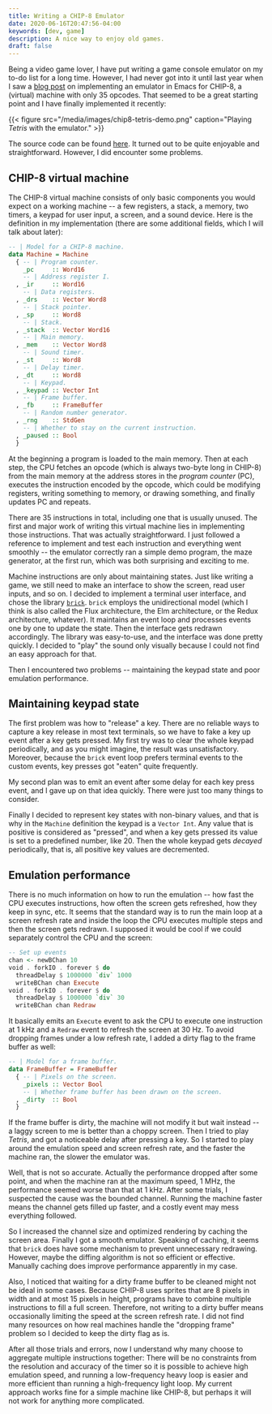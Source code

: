 ```yaml
---
title: Writing a CHIP-8 Emulator
date: 2020-06-16T20:47:56-04:00
keywords: [dev, game]
description: A nice way to enjoy old games.
draft: false
---
```


Being a video game lover, I have put writing a game console emulator on my to-do
list for a long time. However, I had never got into it until last year when I
saw a [blog post][wasamasa's post] on implementing an emulator in Emacs for
CHIP-8, a (virtual) machine with only 35 opcodes. That seemed to be a great
starting point and I have finally implemented it recently:

{{< figure src="/media/images/chip8-tetris-demo.png"
    caption="Playing *Tetris* with the emulator." >}}

The source code can be found [here][repo]. It turned out to be quite enjoyable
and straightforward. However, I did encounter some problems.

## CHIP-8 virtual machine

The CHIP-8 virtual machine consists of only basic components you would expect on
a working machine -- a few registers, a stack, a memory, two timers, a keypad
for user input, a screen, and a sound device. Here is the definition in my
implementation (there are some additional fields, which I will talk about
later):

```haskell
-- | Model for a CHIP-8 machine.
data Machine = Machine
  { -- | Program counter.
    _pc     :: Word16
    -- | Address register I.
  , _ir     :: Word16
    -- | Data registers.
  , _drs    :: Vector Word8
    -- | Stack pointer.
  , _sp     :: Word8
    -- | Stack.
  , _stack  :: Vector Word16
    -- | Main memory.
  , _mem    :: Vector Word8
    -- | Sound timer.
  , _st     :: Word8
    -- | Delay timer.
  , _dt     :: Word8
    -- | Keypad.
  , _keypad :: Vector Int
    -- | Frame buffer.
  , _fb     :: FrameBuffer
    -- | Random number generator.
  , _rng    :: StdGen
    -- | Whether to stay on the current instruction.
  , _paused :: Bool
  }
```

At the beginning a program is loaded to the main memory. Then at each step, the
CPU fetches an opcode (which is always two-byte long in CHIP-8) from the main
memory at the address stores in the *program counter* (PC), executes the
instruction encoded by the opcode, which could be modifying registers, writing
something to memory, or drawing something, and finally updates PC and repeats.

There are 35 instructions in total, including one that is usually unused. The
first and major work of writing this virtual machine lies in implementing those
instructions. That was actually straightforward. I just followed a reference to
implement and test each instruction and everything went smoothly -- the emulator
correctly ran a simple demo program, the maze generator, at the first run, which
was both surprising and exciting to me.

Machine instructions are only about maintaining states. Just like writing a
game, we still need to make an interface to show the screen, read user inputs,
and so on. I decided to implement a terminal user interface, and chose the
library [`brick`][brick]. `brick` employs the unidirectional model (which I
think is also called the Flux architecture, the Elm architecture, or the Redux
architecture, whatever). It maintains an event loop and processes events one by
one to update the state. Then the interface gets redrawn accordingly. The
library was easy-to-use, and the interface was done pretty quickly. I decided to
"play" the sound only visually because I could not find an easy approach for
that.

Then I encountered two problems -- maintaining the keypad state and poor
emulation performance.

## Maintaining keypad state

The first problem was how to "release" a key. There are no reliable ways to
capture a key release in most text terminals, so we have to fake a key up event
after a key gets pressed. My first try was to clear the whole keypad
periodically, and as you might imagine, the result was unsatisfactory. Moreover,
because the `brick` event loop prefers terminal events to the custom events, key
presses got "eaten" quite frequently.

My second plan was to emit an event after some delay for each key press event,
and I gave up on that idea quickly. There were just too many things to consider.

Finally I decided to represent key states with non-binary values, and that is
why in the `Machine` definition the keypad is a `Vector Int`. Any value that is
positive is considered as "pressed", and when a key gets pressed its value is
set to a predefined number, like 20. Then the whole keypad gets *decayed*
periodically, that is, all positive key values are decremented.

## Emulation performance

There is no much information on how to run the emulation -- how fast the CPU
executes instructions, how often the screen gets refreshed, how they keep in
sync, etc. It seems that the standard way is to run the main loop at a screen
refresh rate and inside the loop the CPU executes multiple steps and then the
screen gets redrawn. I supposed it would be cool if we could separately control
the CPU and the screen:

```haskell
-- Set up events
chan <- newBChan 10
void . forkIO . forever $ do
  threadDelay $ 1000000 `div` 1000
  writeBChan chan Execute
void . forkIO . forever $ do
  threadDelay $ 1000000 `div` 30
  writeBChan chan Redraw
```

It basically emits an `Execute` event to ask the CPU to execute one instruction
at 1 kHz and a `Redraw` event to refresh the screen at 30 Hz. To avoid dropping
frames under a low refresh rate, I added a dirty flag to the frame buffer as
well:

```haskell
-- | Model for a frame buffer.
data FrameBuffer = FrameBuffer
  { -- | Pixels on the screen.
    _pixels :: Vector Bool
    -- | Whether frame buffer has been drawn on the screen.
  , _dirty  :: Bool
  }
```

If the frame buffer is dirty, the machine will not modify it but wait instead --
a laggy screen to me is better than a choppy screen. Then I tried to play
*Tetris*, and got a noticeable delay after pressing a key. So I started to play
around the emulation speed and screen refresh rate, and the faster the machine
ran, the slower the emulator was.

Well, that is not so accurate. Actually the performance dropped after some
point, and when the machine ran at the maximum speed, 1 MHz, the performance
seemed worse than that at 1 kHz. After some trials, I suspected the cause was
the bounded channel. Running the machine faster means the channel gets filled up
faster, and a costly event may mess everything followed.

So I increased the channel size and optimized rendering by caching the screen
area. Finally I got a smooth emulator. Speaking of caching, it seems that
`brick` does have some mechanism to prevent unnecessary redrawing. However,
maybe the diffing algorithm is not so efficient or effective. Manually caching
does improve performance apparently in my case.

Also, I noticed that waiting for a dirty frame buffer to be cleaned might not be
ideal in some cases. Because CHIP-8 uses sprites that are 8 pixels in width and
at most 15 pixels in height, programs have to combine multiple instructions to
fill a full screen. Therefore, not writing to a dirty buffer means occasionally
limiting the speed at the screen refresh rate. I did not find many resources on
how real machines handle the "dropping frame" problem so I decided to keep the
dirty flag as is.

After all those trials and errors, now I understand why many choose to aggregate
multiple instructions together: There will be no constraints from the resolution
and accuracy of the timer so it is possible to achieve high emulation speed, and
running a low-frequency heavy loop is easier and more efficient than running a
high-frequency light loop. My current approach works fine for a simple machine
like CHIP-8, but perhaps it will not work for anything more complicated.

[wasamasa's post]: https://emacsninja.com/posts/smooth-video-game-emulation-in-emacs.html
[repo]: https://github.com/pengjiz/chip8hs
[brick]: https://github.com/jtdaugherty/brick
